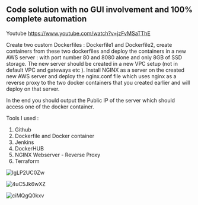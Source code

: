## Code solution with no GUI involvement and 100% complete automation

Youtube
https://www.youtube.com/watch?v=jzFvMSaTThE

Create two custom Dockerfiles : Dockerfile1 and Dockerfile2, create containers from these two dockerfiles and deploy the containers in a new AWS server : with port number 80 and 8080 alone and only 8GB of SSD storage. The new server should be created in a new VPC setup (not in default VPC and  gateways etc ).
Install NGINX as a server on the created new AWS server and deploy the nginx.conf file which uses nginx as a reverse proxy to the two docker containers that you created earlier and will deploy on that server.

In the end you should output the Public IP of the server which should access one of the docker container.

Tools I used : 
1. Github
2. Dockerfile and Docker container
3. Jenkins
4. DockerHUB
5. NGINX Webserver - Reverse Proxy
6. Terraform

![lgLP2UC0Zw](https://user-images.githubusercontent.com/60294234/132136444-beeda26c-d878-4cb1-a1b2-d072cbcd3eb9.gif)

![4uC5Jk6wXZ](https://user-images.githubusercontent.com/60294234/132136437-1c1ad1a4-ba42-466e-8ea7-c2152ff7f31a.gif)

![ciMQgQ0kxv](https://user-images.githubusercontent.com/60294234/132136658-bdfb3518-9ff7-46d9-b358-d35b327d227e.gif)


